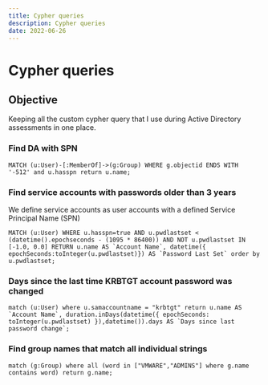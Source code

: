 ```yaml
---
title: Cypher queries
description: Cypher queries
date: 2022-06-26
---
```


# Cypher queries

## Objective

Keeping all the custom cypher query that I use during Active Directory assessments in one place.

### Find DA with SPN

```cypher
MATCH (u:User)-[:MemberOf]->(g:Group) WHERE g.objectid ENDS WITH '-512' and u.hasspn return u.name;
```

### Find service accounts with passwords older than 3 years

We define service accounts as user accounts with a defined Service Principal Name (SPN)

```cypher
MATCH (u:User) WHERE u.hasspn=true AND u.pwdlastset < (datetime().epochseconds - (1095 * 86400)) AND NOT u.pwdlastset IN [-1.0, 0.0] RETURN u.name AS `Account Name`, datetime({ epochSeconds:toInteger(u.pwdlastset)}) AS `Password Last Set` order by u.pwdlastset;
```

### Days since the last time KRBTGT account password was changed

```cypher
match (u:User) where u.samaccountname = "krbtgt" return u.name AS `Account Name`, duration.inDays(datetime({ epochSeconds: toInteger(u.pwdlastset) }),datetime()).days AS `Days since last password change`;
```

### Find group names that match all individual strings

```cypher
match (g:Group) where all (word in ["VMWARE","ADMINS"] where g.name contains word) return g.name;
```


